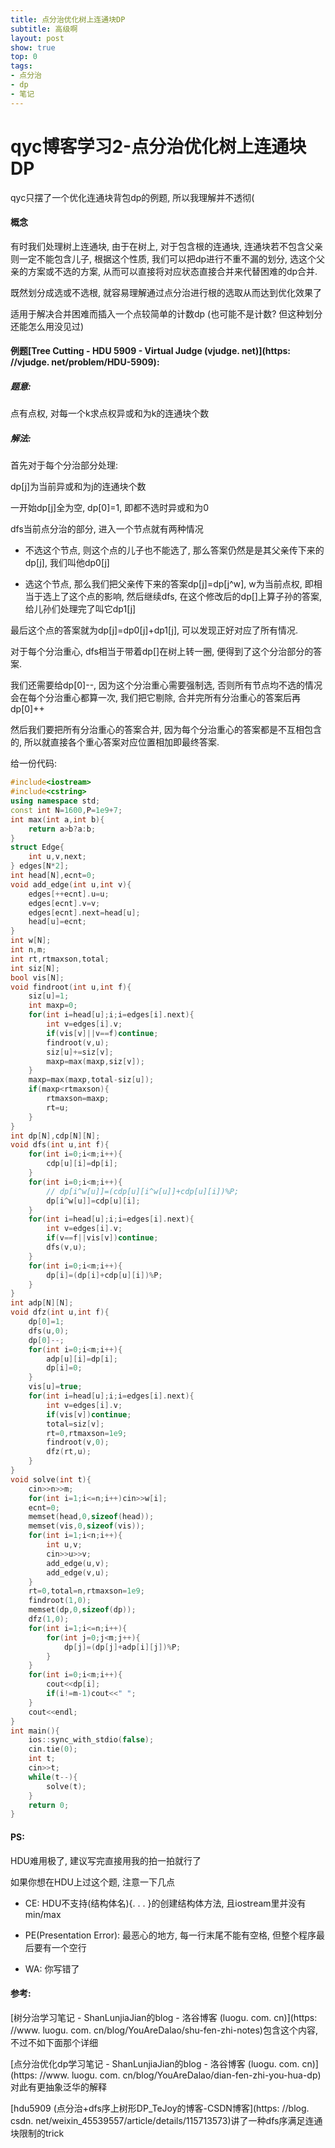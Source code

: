 ```yaml
---
title: 点分治优化树上连通块DP
subtitle: 高级啊
layout: post
show: true
top: 0
tags:
- 点分治
- dp
- 笔记
---
```


# qyc博客学习2-点分治优化树上连通块DP

qyc只摆了一个优化连通块背包dp的例题, 所以我理解并不透彻\(

#### 概念

有时我们处理树上连通块, 由于在树上, 对于包含根的连通块, 连通块若不包含父亲则一定不能包含儿子, 根据这个性质, 我们可以把dp进行不重不漏的划分, 选这个父亲的方案或不选的方案, 从而可以直接将对应状态直接合并来代替困难的dp合并.

既然划分成选或不选根, 就容易理解通过点分治进行根的选取从而达到优化效果了

适用于解决合并困难而插入一个点较简单的计数dp (也可能不是计数? 但这种划分还能怎么用没见过)

#### 例题[Tree Cutting - HDU 5909 - Virtual Judge (vjudge. net)](https: //vjudge. net/problem/HDU-5909):

##### 题意:

点有点权, 对每一个k求点权异或和为k的连通块个数

##### 解法:

首先对于每个分治部分处理:

dp[j]为当前异或和为j的连通块个数

一开始dp[j]全为空, dp[0]=1, 即都不选时异或和为0

dfs当前点分治的部分, 进入一个节点就有两种情况

- 不选这个节点, 则这个点的儿子也不能选了, 那么答案仍然是是其父亲传下来的dp[j], 我们叫他dp0[j]

- 选这个节点, 那么我们把父亲传下来的答案dp[j]=dp[j^w], w为当前点权, 即相当于选上了这个点的影响, 然后继续dfs, 在这个修改后的dp[]上算子孙的答案, 给儿孙们处理完了叫它dp1[j]

最后这个点的答案就为dp[j]=dp0[j]+dp1[j], 可以发现正好对应了所有情况.

对于每个分治重心, dfs相当于带着dp[]在树上转一圈, 便得到了这个分治部分的答案.

我们还需要给dp[0]--, 因为这个分治重心需要强制选, 否则所有节点均不选的情况会在每个分治重心都算一次, 我们把它剔除, 合并完所有分治重心的答案后再dp[0]++

然后我们要把所有分治重心的答案合并, 因为每个分治重心的答案都是不互相包含的, 所以就直接各个重心答案对应位置相加即最终答案.

给一份代码:

```cpp
#include<iostream>
#include<cstring>
using namespace std;
const int N=1600,P=1e9+7;
int max(int a,int b){
    return a>b?a:b;
}
struct Edge{
    int u,v,next;
} edges[N*2];
int head[N],ecnt=0;
void add_edge(int u,int v){
    edges[++ecnt].u=u;
    edges[ecnt].v=v;
    edges[ecnt].next=head[u];
    head[u]=ecnt;
}
int w[N];
int n,m;
int rt,rtmaxson,total;
int siz[N];
bool vis[N];
void findroot(int u,int f){
    siz[u]=1;
    int maxp=0;
    for(int i=head[u];i;i=edges[i].next){
        int v=edges[i].v;
        if(vis[v]||v==f)continue;
        findroot(v,u);
        siz[u]+=siz[v];
        maxp=max(maxp,siz[v]);
    }
    maxp=max(maxp,total-siz[u]);
    if(maxp<rtmaxson){
        rtmaxson=maxp;
        rt=u;
    }
}
int dp[N],cdp[N][N];
void dfs(int u,int f){
    for(int i=0;i<m;i++){
        cdp[u][i]=dp[i];
    }
    for(int i=0;i<m;i++){
        // dp[i^w[u]]=(cdp[u][i^w[u]]+cdp[u][i])%P;
        dp[i^w[u]]=cdp[u][i];
    }
    for(int i=head[u];i;i=edges[i].next){
        int v=edges[i].v;
        if(v==f||vis[v])continue;
        dfs(v,u);
    }
    for(int i=0;i<m;i++){
        dp[i]=(dp[i]+cdp[u][i])%P;
    }
}
int adp[N][N];
void dfz(int u,int f){
    dp[0]=1;
    dfs(u,0);
    dp[0]--;
    for(int i=0;i<m;i++){
        adp[u][i]=dp[i];
        dp[i]=0;
    }
    vis[u]=true;
    for(int i=head[u];i;i=edges[i].next){
        int v=edges[i].v;
        if(vis[v])continue;
        total=siz[v];
        rt=0,rtmaxson=1e9;
        findroot(v,0);
        dfz(rt,u);
    }
}
void solve(int t){
    cin>>n>>m;
    for(int i=1;i<=n;i++)cin>>w[i];
    ecnt=0;
    memset(head,0,sizeof(head));
    memset(vis,0,sizeof(vis));
    for(int i=1;i<n;i++){
        int u,v;
        cin>>u>>v;
        add_edge(u,v);
        add_edge(v,u);
    }
    rt=0,total=n,rtmaxson=1e9;
    findroot(1,0);
    memset(dp,0,sizeof(dp));
    dfz(1,0);
    for(int i=1;i<=n;i++){
        for(int j=0;j<m;j++){
            dp[j]=(dp[j]+adp[i][j])%P;
        }
    }
    for(int i=0;i<m;i++){
        cout<<dp[i];
        if(i!=m-1)cout<<" ";
    }
    cout<<endl;
}
int main(){
    ios::sync_with_stdio(false);
    cin.tie(0);
    int t;
    cin>>t;
    while(t--){
        solve(t);
    }
    return 0;
}
```

#### PS:

HDU难用极了, 建议写完直接用我的拍一拍就行了

如果你想在HDU上过这个题, 注意一下几点

- CE: HDU不支持(结构体名){. . . }的创建结构体方法, 且iostream里并没有min/max

- PE(Presentation Error): 最恶心的地方, 每一行末尾不能有空格, 但整个程序最后要有一个空行

- WA: 你写错了

#### 参考:

[树分治学习笔记 - ShanLunjiaJian的blog - 洛谷博客 (luogu. com. cn)](https: //www. luogu. com. cn/blog/YouAreDalao/shu-fen-zhi-notes)包含这个内容, 不过不如下面那个详细

[点分治优化dp学习笔记 - ShanLunjiaJian的blog - 洛谷博客 (luogu. com. cn)](https: //www. luogu. com. cn/blog/YouAreDalao/dian-fen-zhi-you-hua-dp)对此有更抽象泛华的解释

[hdu5909 (点分治+dfs序上树形DP_TeJoy的博客-CSDN博客](https: //blog. csdn. net/weixin_45539557/article/details/115713573)讲了一种dfs序满足连通块限制的trick
